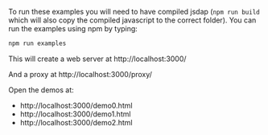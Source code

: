 To run these examples you will need to have compiled jsdap (`npm run build` which will also copy the compiled javascript to the correct folder). You can run the examples using npm by typing:

```sh
npm run examples
```

This will create a web server at http://localhost:3000/

And a proxy at http://localhost:3000/proxy/

Open the demos at:

*  http://localhost:3000/demo0.html
*  http://localhost:3000/demo1.html
*  http://localhost:3000/demo2.html
